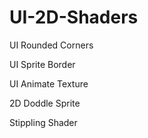# UI-2D-Shaders
 
UI Rounded Corners

UI Sprite Border

UI Animate Texture

2D Doddle Sprite

Stippling Shader